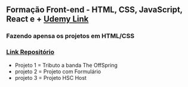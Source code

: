 ## Formação Front-end - HTML, CSS, JavaScript, React e + [Udemy Link](https://www.udemy.com/course/formacao-front-end-html-css-javascript-react-e/?couponCode=24T6MT62024)
### Fazendo apensa os projetos em HTML/CSS
### [Link Repositório](https://github.com/matheusbattisti/html_css_completo) 

- Projeto 1 = Tributo a banda The OffSpring
- projeto 2 = Projeto com Formulário
- projeto 3 = Projeto HSC Host